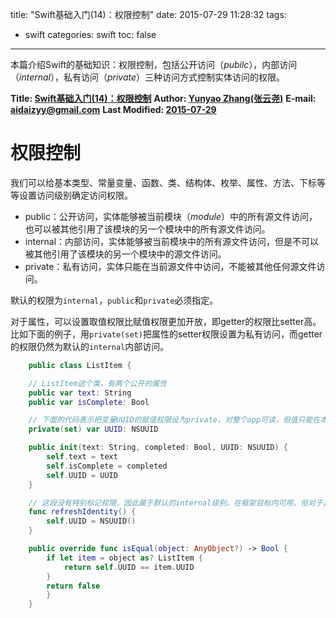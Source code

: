 title: "Swift基础入门(14)：权限控制"
date: 2015-07-29 11:28:32
tags:
- swift
categories: swift
toc: false
---

本篇介绍Swift的基础知识：权限控制，包括公开访问（_pubilc_），内部访问（_internal_），私有访问（_private_）三种访问方式控制实体访问的权限。

<!--more-->
**Title: [Swift基础入门(14)：权限控制](https://aidaizyy.github.io/swift_14)**
**Author: [Yunyao Zhang(张云尧)](http://aidaizyy.github.io)**
**E-mail: <aidaizyy@gmail.com>**
**Last Modified: [2015-07-29](http://aidaizyy.github.io)**

# 权限控制
我们可以给基本类型、常量变量、函数、类、结构体、枚举、属性、方法、下标等等设置访问级别确定访问权限。
- public：公开访问，实体能够被当前模块（_module_）中的所有源文件访问，也可以被其他引用了该模块的另一个模块中的所有源文件访问。
- internal：内部访问，实体能够被当前模块中的所有源文件访问，但是不可以被其他引用了该模块的另一个模块中的源文件访问。
- private：私有访问，实体只能在当前源文件中访问，不能被其他任何源文件访问。

默认的权限为`internal`，`public`和`private`必须指定。

对于属性，可以设置取值权限比赋值权限更加开放，即getter的权限比setter高。
比如下面的例子，用`private(set)`把属性的setter权限设置为私有访问，而getter的权限仍然为默认的`internal`内部访问。
``` swift
    public class ListItem {

    // ListItem这个类，有两个公开的属性
    public var text: String
    public var isComplete: Bool

    // 下面的代码表示把变量UUID的赋值权限设为private，对整个app可读，但值只能在本文件里写入
    private(set) var UUID: NSUUID

    public init(text: String, completed: Bool, UUID: NSUUID) {
        self.text = text
        self.isComplete = completed
        self.UUID = UUID
    }

    // 这段没有特别标记权限，因此属于默认的internal级别。在框架目标内可用，但对于其他目标不可用
    func refreshIdentity() {
        self.UUID = NSUUID()
    }

    public override func isEqual(object: AnyObject?) -> Bool {
        if let item = object as? ListItem {
            return self.UUID == item.UUID
        }
        return false
        }
    }
```
